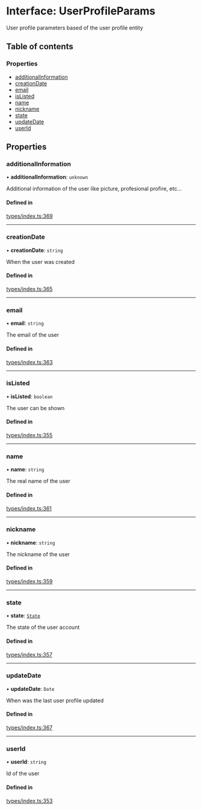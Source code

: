 # Interface: UserProfileParams

User profile parameters based of the user profile entity

## Table of contents

### Properties

- [additionalInformation](UserProfileParams.md#additionalinformation)
- [creationDate](UserProfileParams.md#creationdate)
- [email](UserProfileParams.md#email)
- [isListed](UserProfileParams.md#islisted)
- [name](UserProfileParams.md#name)
- [nickname](UserProfileParams.md#nickname)
- [state](UserProfileParams.md#state)
- [updateDate](UserProfileParams.md#updatedate)
- [userId](UserProfileParams.md#userid)

## Properties

### additionalInformation

• **additionalInformation**: `unknown`

Additional information of the user like picture, profesional profire, etc...

#### Defined in

[types/index.ts:369](https://github.com/nevermined-io/react-components/blob/cbb6826/catalog/src/types/index.ts#L369)

___

### creationDate

• **creationDate**: `string`

When the user was created

#### Defined in

[types/index.ts:365](https://github.com/nevermined-io/react-components/blob/cbb6826/catalog/src/types/index.ts#L365)

___

### email

• **email**: `string`

The email of the user

#### Defined in

[types/index.ts:363](https://github.com/nevermined-io/react-components/blob/cbb6826/catalog/src/types/index.ts#L363)

___

### isListed

• **isListed**: `boolean`

The user can be shown

#### Defined in

[types/index.ts:355](https://github.com/nevermined-io/react-components/blob/cbb6826/catalog/src/types/index.ts#L355)

___

### name

• **name**: `string`

The real name of the user

#### Defined in

[types/index.ts:361](https://github.com/nevermined-io/react-components/blob/cbb6826/catalog/src/types/index.ts#L361)

___

### nickname

• **nickname**: `string`

The nickname of the user

#### Defined in

[types/index.ts:359](https://github.com/nevermined-io/react-components/blob/cbb6826/catalog/src/types/index.ts#L359)

___

### state

• **state**: [`State`](../enums/State.md)

The state of the user account

#### Defined in

[types/index.ts:357](https://github.com/nevermined-io/react-components/blob/cbb6826/catalog/src/types/index.ts#L357)

___

### updateDate

• **updateDate**: `Date`

When was the last user profile updated

#### Defined in

[types/index.ts:367](https://github.com/nevermined-io/react-components/blob/cbb6826/catalog/src/types/index.ts#L367)

___

### userId

• **userId**: `string`

Id of the user

#### Defined in

[types/index.ts:353](https://github.com/nevermined-io/react-components/blob/cbb6826/catalog/src/types/index.ts#L353)
